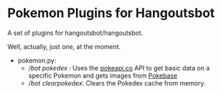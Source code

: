 # Pokemon Plugins for Hangoutsbot

A set of plugins for hangoutsbot/hangoutsbot.

Well, actually, just one, at the moment.

- pokemon.py:  
  - */bot pokedex <pokemon-name>*: Uses the [pokeapi.co](pokeapi.co) API to get basic data on a specific Pokemon and gets images from [Pokebase](http://pokemondb.net/pokebase/)
  - */bot clearpokedex*: Clears the Pokedex cache from memory.
